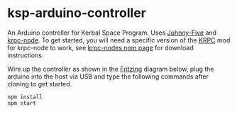 # ksp-arduino-controller

An Arduino controller for Kerbal Space Program. Uses [Johnny-Five](http://johnny-five.io/) and [krpc-node](https://www.npmjs.com/package/krpc-node). To get started, you will need a specific version of the [KRPC](https://krpc.github.io) mod for krpc-node to work, see [krpc-nodes npm page](https://www.npmjs.com/package/krpc-node) for download instructions. 

Wire up the controller as shown in the [Fritzing](http://fritzing.org) diagram below, plug the arduino into the host via USB and type the following commands after cloning to get started. 

```
npm install
npm start
```

